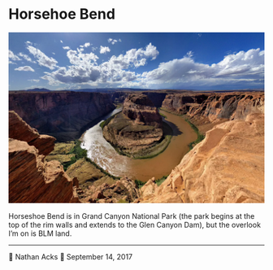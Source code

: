 # Horsehoe Bend

![A wide-angle shot of the iconic Horseshoe Bend in the Colorado River](assets/9065b719a837b3411a0cde2f4d14e408.webp)

Horseshoe Bend is in Grand Canyon National Park (the park begins at the top of the rim walls and extends to the Glen Canyon Dam), but the overlook I’m on is BLM land.

- - - -

👤 Nathan Acks
📅 September 14, 2017
